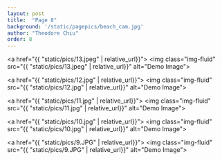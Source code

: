 ```yaml
---
layout: post
title:  "Page 8"
background: '/static/pagepics/beach_cam.jpg'
author: "Theodore Chiu"
order: 8
---
```


<a href="{{ "static/pics/13.jpeg" | relative_url}}">
	<img class="img-fluid" src="{{ "static/pics/13.jpeg" | relative_url}}" alt="Demo Image">
</a>

<a href="{{ "static/pics/12.jpg" | relative_url}}">
	<img class="img-fluid" src="{{ "static/pics/12.jpg" | relative_url}}" alt="Demo Image">
</a>

<a href="{{ "static/pics/11.jpg" | relative_url}}">
	<img class="img-fluid" src="{{ "static/pics/11.jpg" | relative_url}}" alt="Demo Image">
</a>

<a href="{{ "static/pics/10.jpg" | relative_url}}">
	<img class="img-fluid" src="{{ "static/pics/10.jpg" | relative_url}}" alt="Demo Image">
</a>

<a href="{{ "static/pics/9.JPG" | relative_url}}">
	<img class="img-fluid" src="{{ "static/pics/9.JPG" | relative_url}}" alt="Demo Image">
</a>

